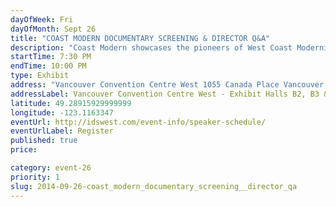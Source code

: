 ```yaml
---
dayOfWeek: Fri
dayOfMonth: Sept 26
title: "COAST MODERN DOCUMENTARY SCREENING & DIRECTOR Q&A"
description: "Coast Modern showcases the pioneers of West Coast Modernist Architecture and the homes that have become their legacies. The relaxed journey takes us across three generations of Modernist Architecture in the Pacific North West, followed by director Q&A."
startTime: 7:30 PM
endTime: 10:00 PM
type: Exhibit
address: "Vancouver Convention Centre West 1055 Canada Place Vancouver, BC"
addressLabel: Vancouver Convention Centre West - Exhibit Halls B2, B3 & C
latitude: 49.28915929999999
longitude: -123.1163347
eventUrl: http://idswest.com/event-info/speaker-schedule/
eventUrlLabel: Register
published: true
price: 

category: event-26
priority: 1
slug: 2014-09-26-coast_modern_documentary_screening__director_qa
---
```

